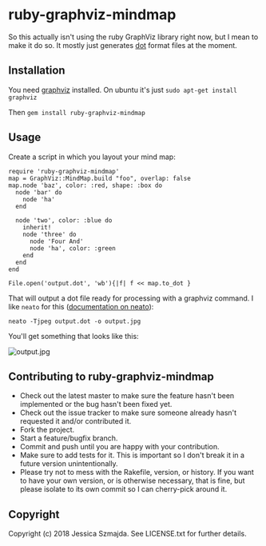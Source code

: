# ruby-graphviz-mindmap

So this actually isn't using the ruby GraphViz library right now, but I mean to make it do so. It mostly just generates [dot][1] format files at the moment.

## Installation

You need [graphviz][2] installed. On ubuntu it's just `sudo apt-get install graphviz`

Then `gem install ruby-graphviz-mindmap`

## Usage

Create a script in which you layout your mind map:

    require 'ruby-graphviz-mindmap'
    map = GraphViz::MindMap.build "foo", overlap: false
    map.node 'baz', color: :red, shape: :box do
      node 'bar' do
        node 'ha'
      end 

      node 'two', color: :blue do
        inherit!
        node 'three' do
          node 'Four And'
          node 'ha', color: :green
        end 
      end 
    end 

    File.open('output.dot', 'wb'){|f| f << map.to_dot }

That will output a dot file ready for processing with a graphviz
command. I like `neato` for this ([documentation on neato][3]):

    neato -Tjpeg output.dot -o output.jpg

You'll get something that looks like this:

![output.jpg](http://haven.loki.ws/img/omap.jpg)


## Contributing to ruby-graphviz-mindmap
 
* Check out the latest master to make sure the feature hasn't been implemented or the bug hasn't been fixed yet.
* Check out the issue tracker to make sure someone already hasn't requested it and/or contributed it.
* Fork the project.
* Start a feature/bugfix branch.
* Commit and push until you are happy with your contribution.
* Make sure to add tests for it. This is important so I don't break it in a future version unintentionally.
* Please try not to mess with the Rakefile, version, or history. If you want to have your own version, or is otherwise necessary, that is fine, but please isolate to its own commit so I can cherry-pick around it.

## Copyright

Copyright (c) 2018 Jessica Szmajda. See LICENSE.txt for
further details.

[1]: http://www.graphviz.org/pdf/dotguide.pdf
[2]: http://www.graphviz.org/
[3]: http://www.graphviz.org/pdf/neatoguide.pdf
